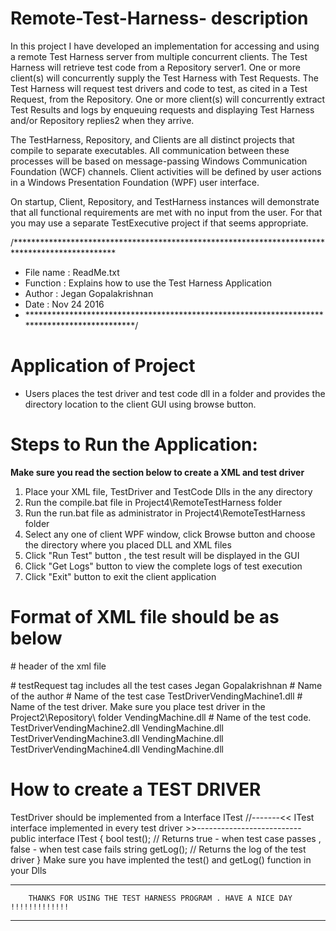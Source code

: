 # Remote-Test-Harness- description
In this project I have developed an implementation for accessing and using a remote Test Harness server from multiple concurrent clients. 
The Test Harness will retrieve test code from a Repository server1.  One or more client(s) will concurrently supply the Test Harness with 
Test Requests. The Test Harness will request test drivers and code to test, as cited in a Test Request, from the Repository. 
One or more client(s) will concurrently extract Test Results and logs by enqueuing requests and displaying Test Harness and/or Repository replies2
when they arrive. 

The TestHarness, Repository, and Clients are all distinct projects that compile to separate executables. All communication between these 
processes will be based on message-passing Windows Communication Foundation (WCF) channels. Client activities will be defined by user 
actions in a Windows Presentation Foundation (WPF) user interface. 

On startup, Client, Repository, and TestHarness instances will demonstrate that all functional requirements are met with no input from 
the user. For that you may use a separate TestExecutive project if that seems appropriate.

/***********************************************************************************************
 *  File name       :       ReadMe.txt
 *  Function        :       Explains how to use the Test Harness Application                       
 *  Author          :       Jegan Gopalakrishnan
 *  Date            :       Nov 24 2016
 * *********************************************************************************************/
 
 Application of Project
 =======================
 *	Users places the test driver and test code dll in a folder and provides the directory location to the client GUI using browse button. 
 
 Steps to Run the Application:
 ===============================
 **Make sure you read the section below to create a XML and test driver**
 1. Place your XML file, TestDriver and TestCode Dlls in the any directory 
 2. Run the compile.bat file in Project4\RemoteTestHarness folder
 3. Run the run.bat file as administrator in Project4\RemoteTestHarness folder
 4. Select any one of client WPF window, click Browse button and choose the directory where you placed DLL and XML files
 5. Click "Run Test" button , the test result will be displayed in the GUI
 6. Click "Get Logs" button to view the complete logs of test execution
 7. Click "Exit" button to exit the client application
 
 Format of XML file should be as below
 =====================================
 <?xml version="1.0" encoding="utf-8" ?>				# header of the xml file
<testRequest>											# testRequest tag includes all the test cases
<author>Jegan Gopalakrishnan</author>					# Name of the author
<test name="TestDriverVendingMachine1">   				# Name of the test case
<testDriver>TestDriverVendingMachine1.dll</testDriver>	# Name of the test driver. Make sure you place test driver in the Project2\Repository\ folder
<library>VendingMachine.dll</library>					# Name of the test code.
</test>
<test name="TestDriverVendingMachine2">					
<testDriver>TestDriverVendingMachine2.dll</testDriver>
<library>VendingMachine.dll</library>
</test>
<test name="TestDriverVendingMachine3">
<testDriver>TestDriverVendingMachine3.dll</testDriver>
<library>VendingMachine.dll</library>
</test>
<test name="TestDriverVendingMachine3">
<testDriver>TestDriverVendingMachine4.dll</testDriver>
<library>VendingMachine.dll</library>
</test>
</testRequest>

How to create a TEST DRIVER
===========================

TestDriver should be implemented from a Interface ITest 
  //-------<< ITest interface implemented in every test driver >>--------------------------
    public interface ITest
    {
        bool test();        // Returns true - when test case passes , false - when test case fails
        string getLog();    // Returns the log of the test driver
    }
Make sure you have implented the test() and getLog() function in your Dlls


***********************************************************************************************
		THANKS FOR USING THE TEST HARNESS PROGRAM . HAVE A NICE DAY !!!!!!!!!!!!!
***********************************************************************************************

